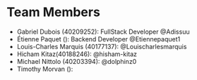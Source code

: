 # Team Members
- Gabriel Dubois (40209252): FullStack Developer @Adissuu
- Étienne Paquet (): Backend Developer @Etiennepaquet1
- Louis-Charles Marquis (40177137): @Louischarlesmarquis
- Hicham Kitaz(40188246): @hisham-kitaz
- Michael Nittolo (40203394): @dolphinz0
- Timothy Morvan ():
